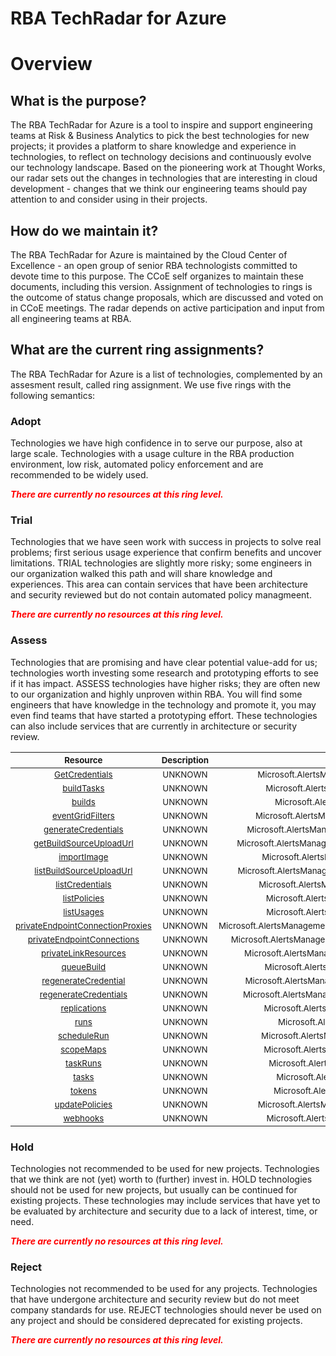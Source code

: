 
RBA TechRadar for Azure
=======================

# Overview

## What is the purpose?


The RBA TechRadar for Azure is a tool to inspire and support engineering teams at Risk & Business Analytics to pick the best technologies for new projects; it provides a platform to share knowledge and experience in technologies, to reflect on technology decisions and continuously evolve our technology landscape.  Based on the pioneering work at Thought Works, our radar sets out the changes in technologies that are interesting in cloud development - changes that we think our engineering teams should pay attention to and consider using in their projects.
## How do we maintain it?


The RBA TechRadar for Azure is maintained by the Cloud Center of Excellence - an open group of senior RBA technologists committed to devote time to this purpose.  The CCoE self organizes to maintain these documents, including this version.  Assignment of technologies to rings is the outcome of status change proposals, which are discussed and voted on in CCoE meetings.  The radar depends on active participation and input from all engineering teams at RBA.
## What are the current ring assignments?


The RBA TechRadar for Azure is a list of technologies, complemented by an assesment result, called ring assignment.  We use five rings with the following semantics:
### Adopt


Technologies we have high confidence in to serve our purpose, also at large scale.  Technologies with a usage culture in the RBA production environment, low risk, automated policy enforcement and are recommended to be widely used.  
  
***<font color="red"> There are currently no resources at this ring level. </font>***
### Trial


Technologies that we have seen work with success in projects to solve real problems;  first serious usage experience that confirm benefits and uncover limitations.  TRIAL technologies are slightly more risky; some engineers in our organization walked this path and will share knowledge and experiences.  This area can contain services that have been architecture and security reviewed but do not contain automated policy managmeent.  
  
***<font color="red"> There are currently no resources at this ring level. </font>***
### Assess


Technologies that are promising and have clear potential value-add for us; technologies worth investing some research and prototyping efforts to see if it has impact.  ASSESS technologies have higher risks;  they are often new to our organization and highly unproven within RBA.  You will find some engineers that have knowledge in the technology and promote it, you may even find teams that have started a prototyping effort.  These technologies can also include services that are currently in architecture or security review.  

|<sub>Resource</sub>|<sub>Description</sub>|<sub>Path</sub>|<sub>Status</sub>|
| :---: | :---: | :---: | :---: |
|<sub>[GetCredentials](https://github.com/openrba/python-azure-techradar/tree/master/Microsoft.AlertsManagement/registries/GetCredentials)</sub>|<sub>UNKNOWN</sub>|<sub>Microsoft.AlertsManagement/registries/GetCredentials</sub>|<sub>ASSESS</sub>|
|<sub>[buildTasks](https://github.com/openrba/python-azure-techradar/tree/master/Microsoft.AlertsManagement/registries/buildTasks)</sub>|<sub>UNKNOWN</sub>|<sub>Microsoft.AlertsManagement/registries/buildTasks</sub>|<sub>ASSESS</sub>|
|<sub>[builds](https://github.com/openrba/python-azure-techradar/tree/master/Microsoft.AlertsManagement/registries/builds)</sub>|<sub>UNKNOWN</sub>|<sub>Microsoft.AlertsManagement/registries/builds</sub>|<sub>ASSESS</sub>|
|<sub>[eventGridFilters](https://github.com/openrba/python-azure-techradar/tree/master/Microsoft.AlertsManagement/registries/eventGridFilters)</sub>|<sub>UNKNOWN</sub>|<sub>Microsoft.AlertsManagement/registries/eventGridFilters</sub>|<sub>ASSESS</sub>|
|<sub>[generateCredentials](https://github.com/openrba/python-azure-techradar/tree/master/Microsoft.AlertsManagement/registries/generateCredentials)</sub>|<sub>UNKNOWN</sub>|<sub>Microsoft.AlertsManagement/registries/generateCredentials</sub>|<sub>ASSESS</sub>|
|<sub>[getBuildSourceUploadUrl](https://github.com/openrba/python-azure-techradar/tree/master/Microsoft.AlertsManagement/registries/getBuildSourceUploadUrl)</sub>|<sub>UNKNOWN</sub>|<sub>Microsoft.AlertsManagement/registries/getBuildSourceUploadUrl</sub>|<sub>ASSESS</sub>|
|<sub>[importImage](https://github.com/openrba/python-azure-techradar/tree/master/Microsoft.AlertsManagement/registries/importImage)</sub>|<sub>UNKNOWN</sub>|<sub>Microsoft.AlertsManagement/registries/importImage</sub>|<sub>ASSESS</sub>|
|<sub>[listBuildSourceUploadUrl](https://github.com/openrba/python-azure-techradar/tree/master/Microsoft.AlertsManagement/registries/listBuildSourceUploadUrl)</sub>|<sub>UNKNOWN</sub>|<sub>Microsoft.AlertsManagement/registries/listBuildSourceUploadUrl</sub>|<sub>ASSESS</sub>|
|<sub>[listCredentials](https://github.com/openrba/python-azure-techradar/tree/master/Microsoft.AlertsManagement/registries/listCredentials)</sub>|<sub>UNKNOWN</sub>|<sub>Microsoft.AlertsManagement/registries/listCredentials</sub>|<sub>ASSESS</sub>|
|<sub>[listPolicies](https://github.com/openrba/python-azure-techradar/tree/master/Microsoft.AlertsManagement/registries/listPolicies)</sub>|<sub>UNKNOWN</sub>|<sub>Microsoft.AlertsManagement/registries/listPolicies</sub>|<sub>ASSESS</sub>|
|<sub>[listUsages](https://github.com/openrba/python-azure-techradar/tree/master/Microsoft.AlertsManagement/registries/listUsages)</sub>|<sub>UNKNOWN</sub>|<sub>Microsoft.AlertsManagement/registries/listUsages</sub>|<sub>ASSESS</sub>|
|<sub>[privateEndpointConnectionProxies](https://github.com/openrba/python-azure-techradar/tree/master/Microsoft.AlertsManagement/registries/privateEndpointConnectionProxies)</sub>|<sub>UNKNOWN</sub>|<sub>Microsoft.AlertsManagement/registries/privateEndpointConnectionProxies</sub>|<sub>ASSESS</sub>|
|<sub>[privateEndpointConnections](https://github.com/openrba/python-azure-techradar/tree/master/Microsoft.AlertsManagement/registries/privateEndpointConnections)</sub>|<sub>UNKNOWN</sub>|<sub>Microsoft.AlertsManagement/registries/privateEndpointConnections</sub>|<sub>ASSESS</sub>|
|<sub>[privateLinkResources](https://github.com/openrba/python-azure-techradar/tree/master/Microsoft.AlertsManagement/registries/privateLinkResources)</sub>|<sub>UNKNOWN</sub>|<sub>Microsoft.AlertsManagement/registries/privateLinkResources</sub>|<sub>ASSESS</sub>|
|<sub>[queueBuild](https://github.com/openrba/python-azure-techradar/tree/master/Microsoft.AlertsManagement/registries/queueBuild)</sub>|<sub>UNKNOWN</sub>|<sub>Microsoft.AlertsManagement/registries/queueBuild</sub>|<sub>ASSESS</sub>|
|<sub>[regenerateCredential](https://github.com/openrba/python-azure-techradar/tree/master/Microsoft.AlertsManagement/registries/regenerateCredential)</sub>|<sub>UNKNOWN</sub>|<sub>Microsoft.AlertsManagement/registries/regenerateCredential</sub>|<sub>ASSESS</sub>|
|<sub>[regenerateCredentials](https://github.com/openrba/python-azure-techradar/tree/master/Microsoft.AlertsManagement/registries/regenerateCredentials)</sub>|<sub>UNKNOWN</sub>|<sub>Microsoft.AlertsManagement/registries/regenerateCredentials</sub>|<sub>ASSESS</sub>|
|<sub>[replications](https://github.com/openrba/python-azure-techradar/tree/master/Microsoft.AlertsManagement/registries/replications)</sub>|<sub>UNKNOWN</sub>|<sub>Microsoft.AlertsManagement/registries/replications</sub>|<sub>ASSESS</sub>|
|<sub>[runs](https://github.com/openrba/python-azure-techradar/tree/master/Microsoft.AlertsManagement/registries/runs)</sub>|<sub>UNKNOWN</sub>|<sub>Microsoft.AlertsManagement/registries/runs</sub>|<sub>ASSESS</sub>|
|<sub>[scheduleRun](https://github.com/openrba/python-azure-techradar/tree/master/Microsoft.AlertsManagement/registries/scheduleRun)</sub>|<sub>UNKNOWN</sub>|<sub>Microsoft.AlertsManagement/registries/scheduleRun</sub>|<sub>ASSESS</sub>|
|<sub>[scopeMaps](https://github.com/openrba/python-azure-techradar/tree/master/Microsoft.AlertsManagement/registries/scopeMaps)</sub>|<sub>UNKNOWN</sub>|<sub>Microsoft.AlertsManagement/registries/scopeMaps</sub>|<sub>ASSESS</sub>|
|<sub>[taskRuns](https://github.com/openrba/python-azure-techradar/tree/master/Microsoft.AlertsManagement/registries/taskRuns)</sub>|<sub>UNKNOWN</sub>|<sub>Microsoft.AlertsManagement/registries/taskRuns</sub>|<sub>ASSESS</sub>|
|<sub>[tasks](https://github.com/openrba/python-azure-techradar/tree/master/Microsoft.AlertsManagement/registries/tasks)</sub>|<sub>UNKNOWN</sub>|<sub>Microsoft.AlertsManagement/registries/tasks</sub>|<sub>ASSESS</sub>|
|<sub>[tokens](https://github.com/openrba/python-azure-techradar/tree/master/Microsoft.AlertsManagement/registries/tokens)</sub>|<sub>UNKNOWN</sub>|<sub>Microsoft.AlertsManagement/registries/tokens</sub>|<sub>ASSESS</sub>|
|<sub>[updatePolicies](https://github.com/openrba/python-azure-techradar/tree/master/Microsoft.AlertsManagement/registries/updatePolicies)</sub>|<sub>UNKNOWN</sub>|<sub>Microsoft.AlertsManagement/registries/updatePolicies</sub>|<sub>ASSESS</sub>|
|<sub>[webhooks](https://github.com/openrba/python-azure-techradar/tree/master/Microsoft.AlertsManagement/registries/webhooks)</sub>|<sub>UNKNOWN</sub>|<sub>Microsoft.AlertsManagement/registries/webhooks</sub>|<sub>ASSESS</sub>|

### Hold


Technologies not recommended to be used for new projects. Technologies that we think are not (yet) worth to (further) invest in.  HOLD technologies should not be used for new projects, but usually can be continued for existing projects.  These technologies may include services that have yet to be evaluated by architecture and security due to a lack of interest, time, or need.  
  
***<font color="red"> There are currently no resources at this ring level. </font>***
### Reject


Technologies not recommended to be used for any projects. Technologies that have undergone architecture and security review but do not meet company standards for use.  REJECT technologies should never be used on any project and should be considered deprecated for existing projects.  
  
***<font color="red"> There are currently no resources at this ring level. </font>***